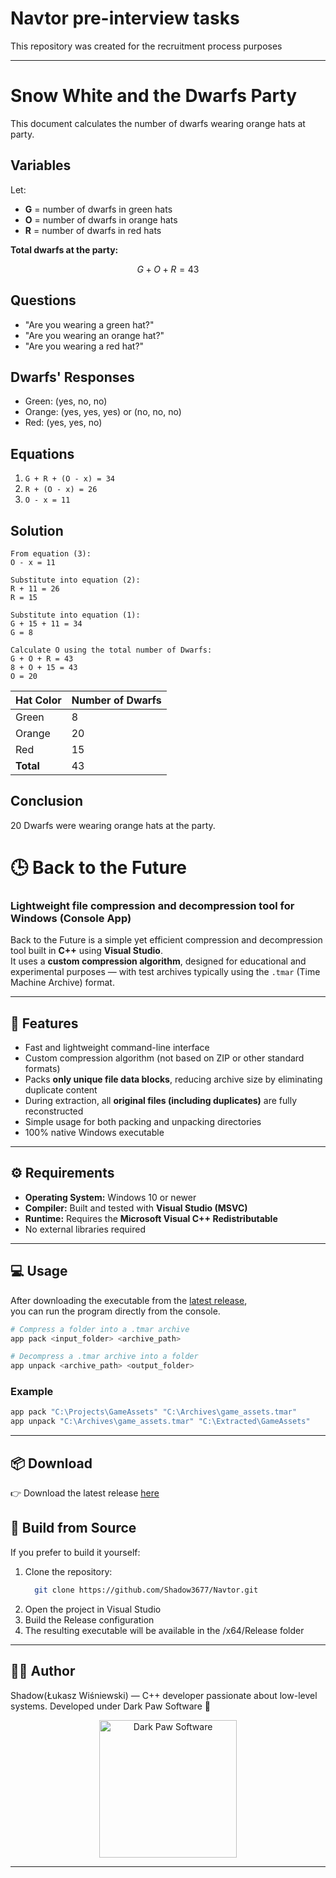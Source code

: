 # Navtor pre-interview tasks

This repository was created for the recruitment process purposes

---

# Snow White and the Dwarfs Party

This document calculates the number of dwarfs wearing orange hats at party.

## Variables

Let:  

- **G** = number of dwarfs in green hats  
- **O** = number of dwarfs in orange hats  
- **R** = number of dwarfs in red hats  

**Total dwarfs at the party:**  

```math
G + O + R = 43
```
## Questions
- "Are you wearing a green hat?"
- "Are you wearing an orange hat?"
- "Are you wearing a red hat?"

## Dwarfs' Responses

- Green: (yes, no, no)  
- Orange: (yes, yes, yes) or (no, no, no)  
- Red: (yes, yes, no)  

## Equations

1. `G + R + (O - x) = 34`  
2. `R + (O - x) = 26`  
3. `O - x = 11`  

## Solution

```text
From equation (3):
O - x = 11

Substitute into equation (2):
R + 11 = 26
R = 15

Substitute into equation (1):
G + 15 + 11 = 34
G = 8

Calculate O using the total number of Dwarfs:
G + O + R = 43
8 + O + 15 = 43
O = 20
```

| Hat Color | Number of Dwarfs |
| --------- | ---------------- |
| Green     | 8                |
| Orange    | 20               |
| Red       | 15               |
| **Total** | 43               |

## Conclusion

20 Dwarfs were wearing orange hats at the party.

# 🕒 Back to the Future  
### Lightweight file compression and decompression tool for Windows (Console App)

Back to the Future is a simple yet efficient compression and decompression tool built in **C++** using **Visual Studio**.  
It uses a **custom compression algorithm**, designed for educational and experimental purposes — with test archives typically using the `.tmar` (Time Machine Archive) format.

---

## 🚀 Features

- Fast and lightweight command-line interface  
- Custom compression algorithm (not based on ZIP or other standard formats)  
- Packs **only unique file data blocks**, reducing archive size by eliminating duplicate content  
- During extraction, all **original files (including duplicates)** are fully reconstructed  
- Simple usage for both packing and unpacking directories  
- 100% native Windows executable 

---

## ⚙️ Requirements

- **Operating System:** Windows 10 or newer  
- **Compiler:** Built and tested with **Visual Studio (MSVC)**  
- **Runtime:** Requires the **Microsoft Visual C++ Redistributable**  
- No external libraries required  

---

## 💻 Usage

After downloading the executable from the [latest release](https://github.com/Shadow3677/Navtor/releases/latest),  
you can run the program directly from the console.

```bash
# Compress a folder into a .tmar archive
app pack <input_folder> <archive_path>

# Decompress a .tmar archive into a folder
app unpack <archive_path> <output_folder>
```

### Example

```bash
app pack "C:\Projects\GameAssets" "C:\Archives\game_assets.tmar"
app unpack "C:\Archives\game_assets.tmar" "C:\Extracted\GameAssets"
```

---

## 📦 Download

👉 Download the latest release [here](https://github.com/Shadow3677/Navtor/releases/latest)

## 🧰 Build from Source
If you prefer to build it yourself:

1. Clone the repository:
   ```bash
     git clone https://github.com/Shadow3677/Navtor.git
   ```
2. Open the project in Visual Studio
3. Build the Release configuration
4. The resulting executable will be available in the /x64/Release folder

---

## 🧑‍💻 Author

Shadow(Łukasz Wiśniewski) — C++ developer passionate about low-level systems.
Developed under Dark Paw Software 🐾

<p align="center"> <img src="https://i.imgur.com/P2pdHhL.png" alt="Dark Paw Software" width="220"/> </p>

---
